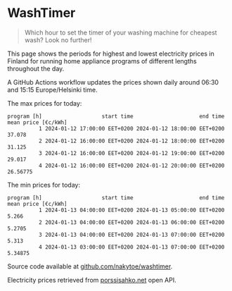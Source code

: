 
# WashTimer

> Which hour to set the timer of your washing machine for cheapest wash? Look no further!

This page shows the periods for highest and lowest electricity prices in Finland 
for running home appliance programs of different lengths throughout the day. 

A GitHub Actions workflow updates the prices shown daily around 06:30 and 15:15 Europe/Helsinki time.

The max prices for today:

	program [h]                   start time                     end time mean price [€c/kWh]
	          1 2024-01-12 17:00:00 EET+0200 2024-01-12 18:00:00 EET+0200              37.078
	          2 2024-01-12 16:00:00 EET+0200 2024-01-12 18:00:00 EET+0200              31.125
	          3 2024-01-12 16:00:00 EET+0200 2024-01-12 19:00:00 EET+0200              29.017
	          4 2024-01-12 16:00:00 EET+0200 2024-01-12 20:00:00 EET+0200            26.56775

The min prices for today:

	program [h]                   start time                     end time mean price [€c/kWh]
	          1 2024-01-13 04:00:00 EET+0200 2024-01-13 05:00:00 EET+0200               5.266
	          2 2024-01-13 04:00:00 EET+0200 2024-01-13 06:00:00 EET+0200              5.2705
	          3 2024-01-13 04:00:00 EET+0200 2024-01-13 07:00:00 EET+0200               5.313
	          4 2024-01-13 03:00:00 EET+0200 2024-01-13 07:00:00 EET+0200             5.34875


Source code available at [github.com/nakytoe/washtimer](https://github.com/nakytoe/washtimer).

Electricity prices retrieved from [porssisahko.net](https://porssisahko.net/api) open API.
